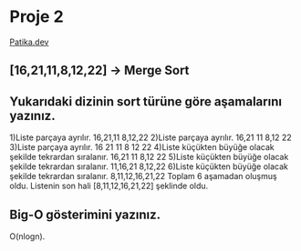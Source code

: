# Proje 2
[Patika.dev](https://www.patika.dev)

## [16,21,11,8,12,22] -> Merge Sort

## Yukarıdaki dizinin sort türüne göre aşamalarını yazınız.
1)Liste parçaya ayrılır.
16,21,11        8,12,22
2)Liste parçaya ayrılır.
16,21   11      8,12    22
3)Liste parçaya ayrılır.
16      21      11      8       12      22
4)Liste küçükten büyüğe olacak şekilde tekrardan sıralanır.
16,21   11      8,12    22
5)Liste küçükten büyüğe olacak şekilde tekrardan sıralanır.
11,16,21        8,12,22
6)Liste küçükten büyüğe olacak şekilde tekrardan sıralanır.
8,11,12,16,21,22
 Toplam 6 aşamadan oluşmuş oldu. Listenin son hali [8,11,12,16,21,22] şeklinde oldu.
## Big-O gösterimini yazınız.
O(nlogn).
